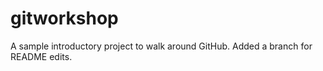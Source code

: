 # gitworkshop
A sample introductory project to walk around GitHub.
Added a branch for README edits.
